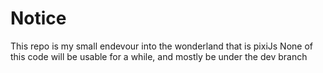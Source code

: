 # Notice
This repo is my small endevour into the wonderland that is pixiJs
None of this code will be usable for a while, and mostly be under the dev branch